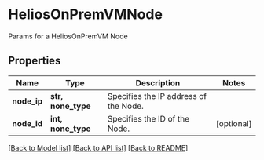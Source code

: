 # HeliosOnPremVMNode

Params for a HeliosOnPremVM Node

## Properties
Name | Type | Description | Notes
------------ | ------------- | ------------- | -------------
**node_ip** | **str, none_type** | Specifies the IP address of the Node. | 
**node_id** | **int, none_type** | Specifies the ID of the Node. | [optional] 

[[Back to Model list]](../README.md#documentation-for-models) [[Back to API list]](../README.md#documentation-for-api-endpoints) [[Back to README]](../README.md)


